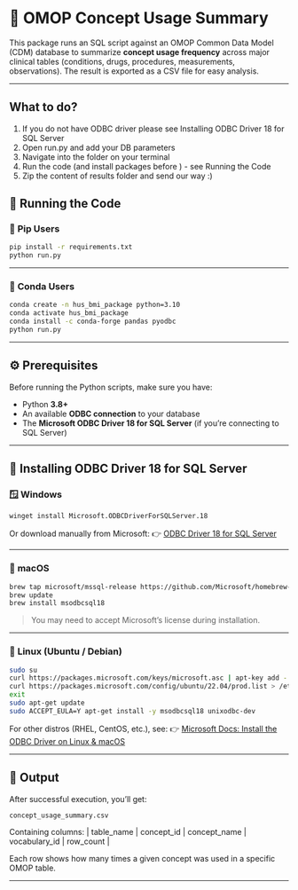# 🧠 OMOP Concept Usage Summary

This package runs an SQL script against an OMOP Common Data Model (CDM) database to summarize **concept usage frequency** across major clinical tables (conditions, drugs, procedures, measurements, observations).
The result is exported as a CSV file for easy analysis.

---

## What to do?

1. If you do not have ODBC driver please see Installing ODBC Driver 18 for SQL Server
2. Open run.py and add your DB parameters
3. Navigate into the folder on your terminal
4. Run the code (and install packages before ) - see Running the Code
5. Zip the content of results folder and send our way :)

## 🚀 Running the Code

### 🧪 **Pip Users**

```bash
pip install -r requirements.txt
python run.py
```

---

### 🧬 **Conda Users**

```bash
conda create -n hus_bmi_package python=3.10
conda activate hus_bmi_package
conda install -c conda-forge pandas pyodbc
python run.py
```

---

## ⚙️ Prerequisites

Before running the Python scripts, make sure you have:

* Python **3.8+**
* An available **ODBC connection** to your database
* The **Microsoft ODBC Driver 18 for SQL Server** (if you’re connecting to SQL Server)

---

## 🧩 Installing ODBC Driver 18 for SQL Server

### 🪟 **Windows**

```bash
winget install Microsoft.ODBCDriverForSQLServer.18
```

Or download manually from Microsoft:
👉 [ODBC Driver 18 for SQL Server](https://learn.microsoft.com/sql/connect/odbc/download-odbc-driver-for-sql-server)

---

### 🍎 **macOS**

```bash
brew tap microsoft/mssql-release https://github.com/Microsoft/homebrew-mssql-release
brew update
brew install msodbcsql18
```

> You may need to accept Microsoft’s license during installation.

---

### 🐧 **Linux (Ubuntu / Debian)**

```bash
sudo su
curl https://packages.microsoft.com/keys/microsoft.asc | apt-key add -
curl https://packages.microsoft.com/config/ubuntu/22.04/prod.list > /etc/apt/sources.list.d/mssql-release.list
exit
sudo apt-get update
sudo ACCEPT_EULA=Y apt-get install -y msodbcsql18 unixodbc-dev
```

For other distros (RHEL, CentOS, etc.), see:
👉 [Microsoft Docs: Install the ODBC Driver on Linux & macOS](https://learn.microsoft.com/sql/connect/odbc/linux-mac/)

---





## 🧾 Output

After successful execution, you’ll get:

```
concept_usage_summary.csv
```

Containing columns:
| table_name | concept_id | concept_name | vocabulary_id | row_count |

Each row shows how many times a given concept was used in a specific OMOP table.

---
